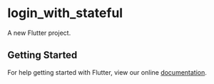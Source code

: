 # login_with_stateful

A new Flutter project.

## Getting Started

For help getting started with Flutter, view our online
[documentation](https://flutter.io/).
